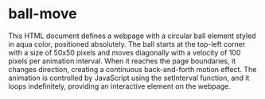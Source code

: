 # ball-move
This HTML document defines a webpage with a circular ball element styled in aqua color, positioned absolutely. The ball starts at the top-left corner with a size of 50x50 pixels and moves diagonally with a velocity of 100 pixels per animation interval. When it reaches the page boundaries, it changes direction, creating a continuous back-and-forth motion effect. The animation is controlled by JavaScript using the setInterval function, and it loops indefinitely, providing an interactive element on the webpage.

